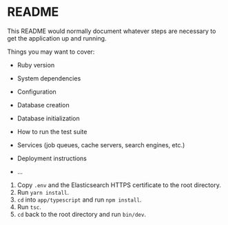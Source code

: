 # README

This README would normally document whatever steps are necessary to get the
application up and running.

Things you may want to cover:

* Ruby version

* System dependencies

* Configuration

* Database creation

* Database initialization

* How to run the test suite

* Services (job queues, cache servers, search engines, etc.)

* Deployment instructions

* ...

1. Copy `.env` and the Elasticsearch HTTPS certificate to the root directory.
2. Run `yarn install`.
3. `cd` into `app/typescript` and run `npm install`.
4. Run `tsc`.
5. `cd` back to the root directory and run `bin/dev`.
